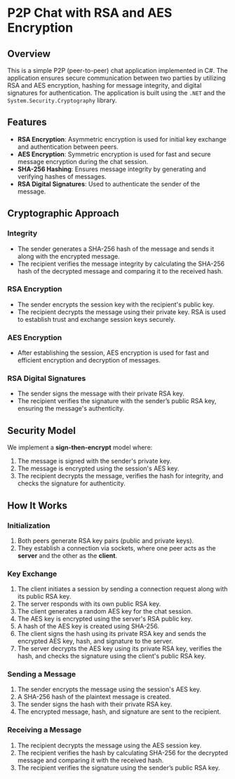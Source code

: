 # P2P Chat with RSA and AES Encryption

## Overview

This is a simple P2P (peer-to-peer) chat application implemented in C#. The application ensures secure communication between two parties by utilizing RSA and AES encryption, hashing for message integrity, and digital signatures for authentication. The application is built using the `.NET` and the `System.Security.Cryptography` library.

## Features

- **RSA Encryption**: Asymmetric encryption is used for initial key exchange and authentication between peers.
- **AES Encryption**: Symmetric encryption is used for fast and secure message encryption during the chat session.
- **SHA-256 Hashing**: Ensures message integrity by generating and verifying hashes of messages.
- **RSA Digital Signatures**: Used to authenticate the sender of the message.

## Cryptographic Approach

### Integrity
- The sender generates a SHA-256 hash of the message and sends it along with the encrypted message.
- The recipient verifies the message integrity by calculating the SHA-256 hash of the decrypted message and comparing it to the received hash.

### RSA Encryption
- The sender encrypts the session key with the recipient's public key.
- The recipient decrypts the message using their private key. RSA is used to establish trust and exchange session keys securely.

### AES Encryption
- After establishing the session, AES encryption is used for fast and efficient encryption and decryption of messages.

### RSA Digital Signatures
- The sender signs the message with their private RSA key.
- The recipient verifies the signature with the sender’s public RSA key, ensuring the message's authenticity.

## Security Model

We implement a **sign-then-encrypt** model where:
1. The message is signed with the sender's private key.
2. The message is encrypted using the session's AES key.
3. The recipient decrypts the message, verifies the hash for integrity, and checks the signature for authenticity.

## How It Works

### Initialization
1. Both peers generate RSA key pairs (public and private keys).
2. They establish a connection via sockets, where one peer acts as the **server** and the other as the **client**.

### Key Exchange
1. The client initiates a session by sending a connection request along with its public RSA key.
2. The server responds with its own public RSA key.
3. The client generates a random AES key for the chat session.
4. The AES key is encrypted using the server's RSA public key.
5. A hash of the AES key is created using SHA-256.
6. The client signs the hash using its private RSA key and sends the encrypted AES key, hash, and signature to the server.
7. The server decrypts the AES key using its private RSA key, verifies the hash, and checks the signature using the client's public RSA key.

### Sending a Message
1. The sender encrypts the message using the session's AES key.
2. A SHA-256 hash of the plaintext message is created.
3. The sender signs the hash with their private RSA key.
4. The encrypted message, hash, and signature are sent to the recipient.

### Receiving a Message
1. The recipient decrypts the message using the AES session key.
2. The recipient verifies the hash by calculating SHA-256 for the decrypted message and comparing it with the received hash.
3. The recipient verifies the signature using the sender’s public RSA key.
